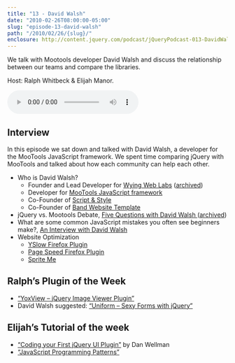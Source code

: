 ```yaml
---
title: "13 - David Walsh"
date: "2010-02-26T08:00:00-05:00"
slug: "episode-13-david-walsh"
path: "/2010/02/26/{slug}/"
enclosure: http://content.jquery.com/podcast/jQueryPodcast-013-DavidWalsh.mp3
---
```

We talk with Mootools developer David Walsh and discuss the relationship between our teams and compare the libraries.

Host: Ralph Whitbeck &amp; Elijah Manor.

<audio src="http://content.jquery.com/podcast/jQueryPodcast-013-DavidWalsh.mp3" controls=""></audio>

## Interview

In this episode we sat down and talked with David Walsh, a developer for the MooTools JavaScript framework. We spent time comparing jQuery with MooTools and talked about how each community can help each other.

* Who is David Walsh?
  * Founder and Lead Developer for [Wying Web Labs](https://davidwalsh.name/wynq) ([archived](http://web.archive.org/web/20110824090501/http://davidwalsh.name/wynq))
  * Developer for [MooTools JavaScript framework](https://mootools.net/)
  * Co-Founder of [Script & Style](http://web.archive.org/web/20110825035427/http://scriptandstyle.com/)
  * Co-Founder of [Band Website Template](http://web.archive.org/web/20100722053954/http://bandwebsitetemplate.com/)
* jQuery vs. Mootools Debate, [Five Questions with David Walsh ](https://css-tricks.com/five-questions-with-david-walsh/) ([archived](http://web.archive.org/web/20110825034423/http://css-tricks.com/4731-five-questions-with-david-walsh/))
* What are some common JavaScript mistakes you often see beginners make?, [An Interview with David Walsh](https://code.tutsplus.com/articles/an-interview-with-david-walsh--net-8731)
* Website Optimization
  * [YSlow Firefox Plugin](http://web.archive.org/web/20110902050239/http://developer.yahoo.com/yslow)
  * [Page Speed Firefox Plugin](http://web.archive.org/web/20110823132642/http://code.google.com/speed/page-speed/)
  * [Sprite Me](http://web.archive.org/web/20110902025304/http://spriteme.org/)

## Ralph’s Plugin of the Week

* [“YoxView – jQuery Image Viewer Plugin”](http://web.archive.org/web/20110826055033/http://www.yoxigen.com/yoxview/Default.aspx)
* David Walsh suggested: [“Uniform – Sexy Forms with jQuery”](http://web.archive.org/web/20101225091712/http://pixelmatrixdesign.com/uniform/)

## Elijah’s Tutorial of the week

* [“Coding your First jQuery UI Plugin”](https://code.tutsplus.com/tutorials/coding-your-first-jquery-ui-plugin--net-9460) by Dan Wellman
* [“JavaScript Programming Patterns”](http://web.archive.org/web/20110822202251/http://www.klauskomenda.com/code/javascript-programming-patterns/)
